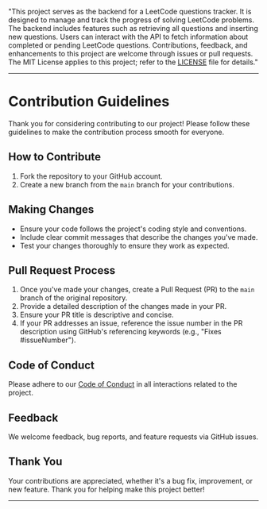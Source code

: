 "This project serves as the backend for a LeetCode questions tracker. It is designed to manage and track the progress of solving LeetCode problems. The backend includes features such as retrieving all questions and inserting new questions. Users can interact with the API to fetch information about completed or pending LeetCode questions. Contributions, feedback, and enhancements to this project are welcome through issues or pull requests. The MIT License applies to this project; refer to the [LICENSE](LICENSE) file for details."



---

# Contribution Guidelines

Thank you for considering contributing to our project! Please follow these guidelines to make the contribution process smooth for everyone.

## How to Contribute

1. Fork the repository to your GitHub account.
2. Create a new branch from the `main` branch for your contributions.

## Making Changes

- Ensure your code follows the project's coding style and conventions.
- Include clear commit messages that describe the changes you've made.
- Test your changes thoroughly to ensure they work as expected.

## Pull Request Process

1. Once you've made your changes, create a Pull Request (PR) to the `main` branch of the original repository.
2. Provide a detailed description of the changes made in your PR.
3. Ensure your PR title is descriptive and concise.
4. If your PR addresses an issue, reference the issue number in the PR description using GitHub's referencing keywords (e.g., "Fixes #issueNumber").

## Code of Conduct

Please adhere to our [Code of Conduct](link-to-code-of-conduct.md) in all interactions related to the project.

## Feedback

We welcome feedback, bug reports, and feature requests via GitHub issues.

## Thank You

Your contributions are appreciated, whether it's a bug fix, improvement, or new feature. Thank you for helping make this project better!

---
